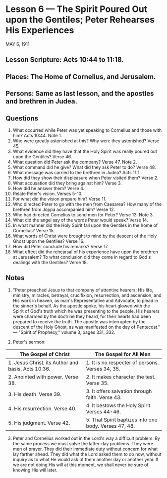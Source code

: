 # Lesson 6 — The Spirit Poured Out upon the Gentiles; Peter Rehearses His Experiences
MAY 6, 1911

## Lesson Scripture: Acts 10:44 to 11:18.
## Places: The Home of Cornelius, and Jerusalem.
## Persons: Same as last lesson, and the apostles and brethren in Judea.

## Questions



1. What occurred while Peter was yet speaking to Cornelius and those with him? Acts 10:44. Note 1.
2. Who were greatly astonished at this? Why were they astonished? Verse 45.
3. What evidence did they have that the Holy Spirit was really poured out upon the Gentiles? Verse 46.
4. What question did Peter ask the company? Verse 47. Note 2.
5. What command did he give? What did they ask Peter to do? Verse 48.
6. What message was carried to the brethren in Judea? Acts 11:1.
7. How did they show their displeasure when Peter visited them? Verse 2.
8. What accusation did they bring against him? Verse 3.
9. How did he answer them? Verse 4.
10. Relate Peter's vision. Verses 5-10.
11. For what did the vision prepare him? Verse 11.
12. Who directed Peter to go with the men from Caesarea? How many of the brethren from Joppa accompanied him? Verse 12.
13. Who had directed Cornelius to send men for Peter? Verse 13. Note 3.
14. What did the angel say of the words Peter would speak? Verse 14.
15. In what manner did the Holy Spirit fall upon the Gentiles in the home of Cornelius? Verse 15.
16. What words of Christ were brought to mind by the descent of the Holy Ghost upon the Gentiles? Verse 16.
17. How did Peter conclude his remarks? Verse 17.
18. What effect did the rehearsal of his experience have upon the brethren at Jerusalem? To what conclusion did they come in regard to God's dealings with the Gentiles? Verse 18.

## Notes

1. "Peter preached Jesus to that company of attentive hearers; His life, ministry, miracles, betrayal, crucifixion, resurrection, and ascension, and His work in heaven, as man's Representative and Advocate, to plead in the sinner's behalf. As the apostle spoke, his heart glowed with the Spirit of God's truth which he was presenting to the people. His hearers were charmed by the doctrine they heard, for their hearts had been prepared to receive the truth. The apostle was interrupted by the descent of the Holy Ghost, as was manifested on the day of Pentecost." — "Spirit of Prophecy," volume 3, pages 331, 332.

2. Peter's sermon:

| The Gospel of Christ | The Gospel for All Men |
|----------------------|------------------------|
| 1. Jesus Christ, its Author and basis. Acts 10:36. | 1. It is no respecter of persons. Verses 34, 35. |
| 2. Anointed with power. Verse 38. | 2. It makes character the test. Verse 35. |
| 3. His death. Verse 39. | 3. It offers salvation through faith. Verse 43. |
| 4. His resurrection. Verse 40. | 4. It bestows the Holy Spirit. Verses 44-46. |
| 5. His judgment. Verse 42. | 5. That Spirit baptizes into one body. Verses 47, 48. |

3. Peter and Cornelius worked out in the Lord's way a difficult problem. By the same process we must solve the latter-day problems. They were men of prayer. They did their immediate duty without concern for what lay farther ahead. They did what the Lord asked them to do now, without inquiry as to what He would ask of them another day or another year. If we are not doing His will at this moment, we shall never be sure of knowing His will later.